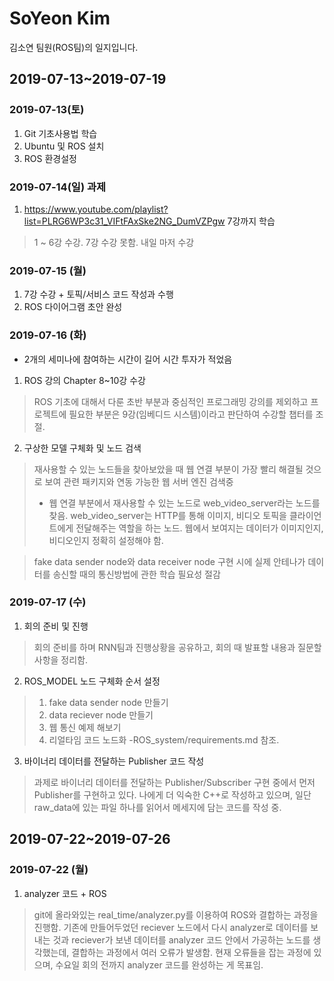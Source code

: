 # SoYeon Kim

김소연 팀원(ROS팀)의 일지입니다.

## 2019-07-13~2019-07-19

### 2019-07-13(토)

1. Git 기초사용법 학습
2. Ubuntu 및 ROS 설치
3. ROS 환경설정

### 2019-07-14(일) 과제
1. https://www.youtube.com/playlist?list=PLRG6WP3c31_VIFtFAxSke2NG_DumVZPgw 7강까지 학습
> 1 ~ 6강 수강. 7강 수강 못함. 내일 마저 수강

### 2019-07-15 (월)
1. 7강 수강 + 토픽/서비스 코드 작성과 수행
2. ROS 다이어그램 초안 완성


### 2019-07-16 (화)
* 2개의 세미나에 참여하는 시간이 길어 시간 투자가 적었음
1. ROS 강의 Chapter 8~10강 수강
> ROS 기초에 대해서 다룬 초반 부분과 중심적인 프로그래밍 강의를 제외하고 프로젝트에 필요한 부분은 9강(임베디드 시스템)이라고 판단하여 수강할 챕터를 조절.

2. 구상한 모델 구체화 및 노드 검색
> 재사용할 수 있는 노드들을 찾아보았을 때 웹 연결 부분이 가장 빨리 해결될 것으로 보여 관련 패키지와 연동 가능한 웹 서버 엔진 검색중
>- 웹 연결 부분에서 재사용할 수 있는 노드로 web_video_server라는 노드를 찾음. web_video_server는 HTTP를 통해 이미지, 비디오 토픽을 클라이언트에게 전달해주는 역할을 하는 노드. 웹에서 보여지는 데이터가 이미지인지, 비디오인지 정확히 설정해야 함.

> fake data sender node와 data receiver node 구현 시에 실제 안테나가 데이터를 송신할 때의 통신방법에 관한 학습 필요성 절감

### 2019-07-17 (수)
1. 회의 준비 및 진행
> 회의 준비를 하며 RNN팀과 진행상황을 공유하고, 회의 때 발표할 내용과 질문할 사항을 정리함.

2. ROS_MODEL 노드 구체화 순서 설정
> 1) fake data sender node 만들기
> 2) data reciever node 만들기
> 3) 웹 통신 예제 해보기
> 4) 리얼타임 코드 노드화
>-ROS_system/requirements.md 참조.

3. 바이너리 데이터를 전달하는 Publisher 코드 작성
> 과제로 바이너리 데이터를 전달하는 Publisher/Subscriber 구현 중에서 먼저 Publisher를 구현하고 있다. 나에게 더 익숙한 C++로 작성하고 있으며, 일단 raw_data에 있는 파일 하나를 읽어서 메세지에 담는 코드를 작성 중.


## 2019-07-22~2019-07-26

### 2019-07-22 (월)
1. analyzer 코드 + ROS 
> git에 올라와있는 real_time/analyzer.py를 이용하여 ROS와 결합하는 과정을 진행함. 기존에 만들어두었던 reciever 노드에서 다시 analyzer로 데이터를 보내는 것과 reciever가 보낸 데이터를 analyzer 코드 안에서 가공하는 노드를 생각했는데, 결합하는 과정에서 여러 오류가 발생함. 현재 오류들을 잡는 과정에 있으며, 수요일 회의 전까지 analyzer 코드를 완성하는 게 목표임.
